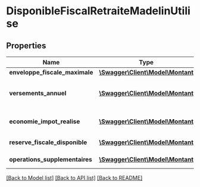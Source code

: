 # DisponibleFiscalRetraiteMadelinUtilise

## Properties
Name | Type | Description | Notes
------------ | ------------- | ------------- | -------------
**enveloppe_fiscale_maximale** | [**\Swagger\Client\Model\Montant**](Montant.md) | taux TMI * disponibleRetraite (plafond) | [optional] 
**versements_annuel** | [**\Swagger\Client\Model\Montant**](Montant.md) | versements annuels effectu\u00E9s sur le produit MADELIN = operation.montantVersementPeriodique * 12 | [optional] 
**economie_impot_realise** | [**\Swagger\Client\Model\Montant**](Montant.md) | \u00E9conomie annuelle impot r\u00E9alis\u00E9 = versementsAnnuel * taux TMI | [optional] 
**reserve_fiscale_disponible** | [**\Swagger\Client\Model\Montant**](Montant.md) | = enveloppeFiscaleMaximale - economieImpotRealise | [optional] 
**operations_supplementaires** | [**\Swagger\Client\Model\Montant**](Montant.md) | = disponibleRetraite (plafond) - versementsAnnuel | [optional] 

[[Back to Model list]](../README.md#documentation-for-models) [[Back to API list]](../README.md#documentation-for-api-endpoints) [[Back to README]](../README.md)


